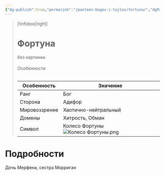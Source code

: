 ```yaml
---
{"dg-publish":true,"permalink":"/panteon-bogov-i-tajlov/fortuna/","dgPassFrontmatter":true}
---
```


> [!infobox|right]
> # Фортуна
> без картинки
> ###### Особенности
> | Особенность | Значение |
> | ---- | ---- |
> | Ранг |Бог |
> | Сторона | Адифор|
> | Мировоззрение | Хаотично-нейтральный |
> | Домены |Хитрость, Обман|
> |Символ| Колесо Фортуны ![Колесо Фортуны.png](/img/user/%D0%98%D0%B7%D0%BE%D0%B1%D1%80%D0%B0%D0%B6%D0%B5%D0%BD%D0%B8%D1%8F/%D0%9A%D0%BE%D0%BB%D0%B5%D1%81%D0%BE%20%D0%A4%D0%BE%D1%80%D1%82%D1%83%D0%BD%D1%8B.png)|

# Подробности

Дочь Мерфена, сестра Морриган